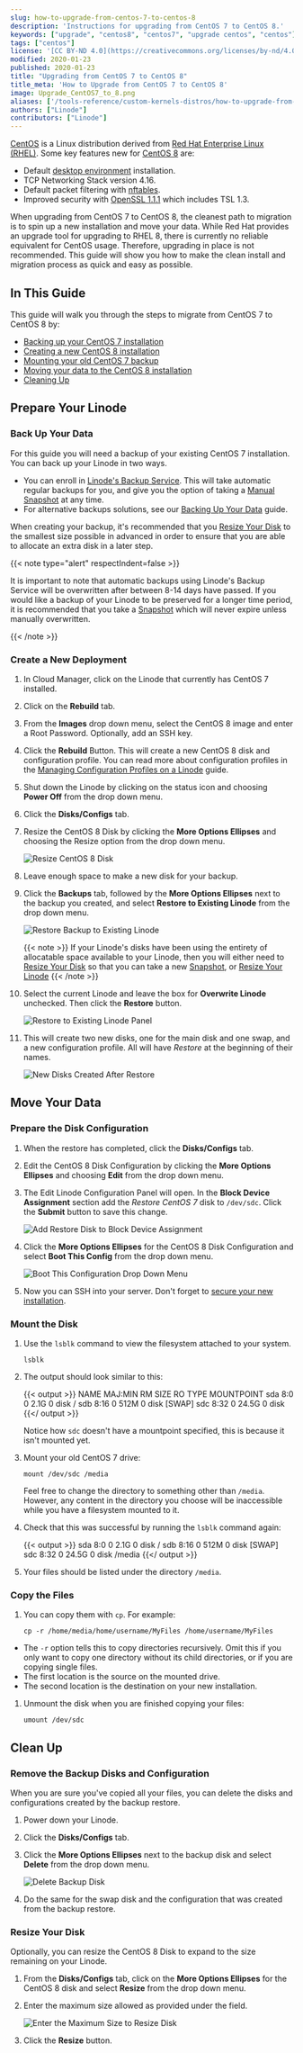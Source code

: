 ```yaml
---
slug: how-to-upgrade-from-centos-7-to-centos-8
description: 'Instructions for upgrading from CentOS 7 to CentOS 8.'
keywords: ["upgrade", "centos8", "centos7", "upgrade centos", "centos"]
tags: ["centos"]
license: '[CC BY-ND 4.0](https://creativecommons.org/licenses/by-nd/4.0)'
modified: 2020-01-23
published: 2020-01-23
title: "Upgrading from CentOS 7 to CentOS 8"
title_meta: 'How to Upgrade from CentOS 7 to CentOS 8'
image: Upgrade_CentOS7_to_8.png
aliases: ['/tools-reference/custom-kernels-distros/how-to-upgrade-from-centos-7-to-centos-8/']
authors: ["Linode"]
contributors: ["Linode"]
---
```


[CentOS](https://www.centos.org) is a Linux distribution derived from [Red Hat Enterprise Linux (RHEL)](https://www.redhat.com/en/technologies/linux-platforms/enterprise-linux). Some key features new for [CentOS 8](https://wiki.centos.org/Manuals/ReleaseNotes/CentOS8.1905) are:

- Default [desktop environment](https://www.gnome.org) installation.
- TCP Networking Stack version 4.16.
- Default packet filtering with [nftables](https://en.wikipedia.org/wiki/Nftables).
- Improved security with [OpenSSL 1.1.1](https://www.openssl.org/news/openssl-1.1.1-notes.html) which includes TSL 1.3.

When upgrading from CentOS 7 to CentOS 8, the cleanest path to migration is to spin up a new installation and move your data. While Red Hat provides an upgrade tool for upgrading to RHEL 8, there is currently no reliable equivalent for CentOS usage. Therefore, upgrading in place is not recommended. This guide will show you how to make the clean install and migration process as quick and easy as possible.

## In This Guide
This guide will walk you through the steps to migrate from CentOS 7 to CentOS 8 by:

- [Backing up your CentOS 7 installation](#back-up-your-data)
- [Creating a new CentOS 8 installation](#create-a-new-deployment)
- [Mounting your old CentOS 7 backup](#mount-the-disk)
- [Moving your data to the CentOS 8 installation](#copy-the-files)
- [Cleaning Up](#clean-up)

## Prepare Your Linode

### Back Up Your Data
For this guide you will need a backup of your existing CentOS 7 installation. You can back up your Linode in two ways.

- You can enroll in [Linode's Backup Service](/docs/products/storage/backups/). This will take automatic regular backups for you, and give you the option of taking a [Manual Snapshot](/docs/products/storage/backups/#take-a-manual-snapshot) at any time.
- For alternative backups solutions, see our [Backing Up Your Data](/docs/guides/backing-up-your-data/) guide.

When creating your backup, it's recommended that you [Resize Your Disk](/docs/products/compute/compute-instances/guides/disks-and-storage/) to the smallest size possible in advanced in order to ensure that you are able to allocate an extra disk in a later step.

{{< note type="alert" respectIndent=false >}}

It is important to note that automatic backups using Linode's Backup Service will be overwritten after between 8-14 days have passed. If you would like a backup of your Linode to be preserved for a longer time period, it is recommended that you take a [Snapshot](/docs/products/storage/backups/#take-a-manual-snapshot) which will never expire unless manually overwritten.

{{< /note >}}

### Create a New Deployment

1.  In Cloud Manager, click on the Linode that currently has CentOS 7 installed.

1.  Click on the **Rebuild** tab.

1.  From the **Images** drop down menu, select the CentOS 8 image and enter a Root Password. Optionally, add an SSH key.

1.  Click the **Rebuild** Button. This will create a new CentOS 8 disk and configuration profile. You can read more about configuration profiles in the [Managing Configuration Profiles on a Linode](/docs/products/compute/compute-instances/guides/configuration-profiles/) guide.

1.  Shut down the Linode by clicking on the status icon and choosing **Power Off** from the drop down menu.

1.  Click the **Disks/Configs** tab.

1.  Resize the CentOS 8 Disk by clicking the **More Options Ellipses** and choosing the Resize option from the drop down menu.

    ![Resize CentOS 8 Disk](upgrade-centos8-resize-centos8-disk.png "Resize CentOS 8 Disk")

1.  Leave enough space to make a new disk for your backup.

1.  Click the **Backups** tab, followed by the **More Options Ellipses** next to the backup you created, and select **Restore to Existing Linode** from the drop down menu.

    ![Restore Backup to Existing Linode](upgrade-centos8-restore-to-existing.png "Restore Backup to Existing Linode")

    {{< note >}}
    If your Linode's disks have been using the entirety of allocatable space available to your Linode, then you will either need to [Resize Your Disk](/docs/products/compute/compute-instances/guides/disks-and-storage/) so that you can take a new [Snapshot](/docs/products/storage/backups/#take-a-manual-snapshot), or [Resize Your Linode](/docs/products/compute/compute-instances/guides/resize/)
    {{< /note >}}

1.  Select the current Linode and leave the box for **Overwrite Linode** unchecked. Then click the **Restore** button.

    ![Restore to Existing Linode Panel](upgrade-centos8-restore-backup-panel.png "Restore to Existing Linode Panel")

1.  This will create two new disks, one for the main disk and one swap, and a new configuration profile. All will have *Restore* at the beginning of their names.

    ![New Disks Created After Restore](upgrade-centos8-new-disks-after-restore.png "New Disks Created After Restore")

## Move Your Data

### Prepare the Disk Configuration

1.  When the restore has completed, click the **Disks/Configs** tab.

1.  Edit the CentOS 8 Disk Configuration by clicking the **More Options Ellipses** and choosing **Edit** from the drop down menu.

1.  The Edit Linode Configuration Panel will open. In the **Block Device Assignment** section add the *Restore CentOS 7* disk to `/dev/sdc`. Click the **Submit** button to save this change.

    ![Add Restore Disk to Block Device Assignment](upgrade-centos8-block-device-assignment.png "Add Restore Disk to Block Device Assignment")

1.  Click the **More Options Ellipses** for the CentOS 8 Disk Configuration and select **Boot This Config** from the drop down menu.

    ![Boot This Configuration Drop Down Menu](upgrade-centos8-boot-this-config.png "Boot This Configuration Drop Down Menu")

1.  Now you can SSH into your server. Don't forget to [secure your new installation](/docs/products/compute/compute-instances/guides/set-up-and-secure/).

### Mount the Disk

1.  Use the `lsblk` command to view the filesystem attached to your system.

        lsblk

1.  The output should look similar to this:

    {{< output >}}
NAME MAJ:MIN RM  SIZE RO TYPE MOUNTPOINT
sda    8:0    0  2.1G  0 disk /
sdb    8:16   0  512M  0 disk [SWAP]
sdc    8:32   0 24.5G  0 disk
{{</ output >}}

    Notice how `sdc` doesn't have a mountpoint specified, this is because it isn't mounted yet.

1.  Mount your old CentOS 7 drive:

        mount /dev/sdc /media

    Feel free to change the directory to something other than `/media`. However, any content in the directory you choose will be inaccessible while you have a filesystem mounted to it.

1.  Check that this was successful by running the `lsblk` command again:

    {{< output >}}
sda    8:0    0  2.1G  0 disk /
sdb    8:16   0  512M  0 disk [SWAP]
sdc    8:32   0 24.5G  0 disk /media
{{</ output >}}

1.  Your files should be listed under the directory `/media`.

### Copy the Files

1.  You can copy them with `cp`. For example:

        cp -r /home/media/home/username/MyFiles /home/username/MyFiles

  - The `-r` option tells this to copy directories recursively. Omit this if you only want to copy one directory without its child directories, or if you are copying single files.
  - The first location is the source on the mounted drive.
  - The second location is the destination on your new installation.

1.  Unmount the disk when you are finished copying your files:

        umount /dev/sdc

## Clean Up

### Remove the Backup Disks and Configuration
When you are sure you've copied all your files, you can delete the disks and configurations created by the backup restore.

1.  Power down your Linode.

1.  Click the **Disks/Configs** tab.

1.  Click the **More Options Ellipses** next to the backup disk and select **Delete** from the drop down menu.

    ![Delete Backup Disk](upgrade-centos8-delete-backup-disk.png "Delete Backup Disk")

1.  Do the same for the swap disk and the configuration that was created from the backup restore.

### Resize Your Disk

Optionally, you can resize the CentOS 8 Disk to expand to the size remaining on your Linode.

1.  From the **Disks/Configs** tab, click on the **More Options Ellipses** for the CentOS 8 disk and select **Resize** from the drop down menu.

1.  Enter the maximum size allowed as provided under the field.

    ![Enter the Maximum Size to Resize Disk](upgrade-centos8-cleanup-resize-entire-disk.png "Enter the Maximum Size to Resize Disk")

1.  Click the **Resize** button.

